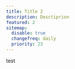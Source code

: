 ```yaml
---
title: Title 2
description: Desctiprion
featured: 2
sitemap:
  disable: true
  changefreq: daily
  priority: 23
---
```


test
